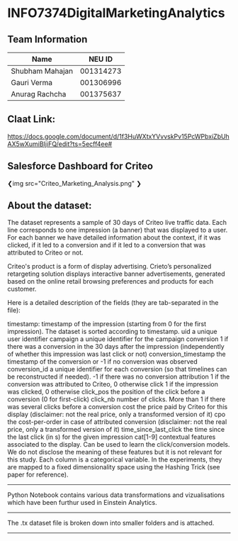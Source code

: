 # INFO7374DigitalMarketingAnalytics

## Team Information
| Name | NEU ID |
| --- | --- |
| Shubham Mahajan | 001314273 |
| Gauri Verma | 001306996 |
| Anurag Rachcha | 001375637 |


## Claat Link: 
https://docs.google.com/document/d/1f3HuWXtxYVvvskPv15PcWPbxiZbUhAX5wXumiBIjiFQ/edit?ts=5ecff4ee#

## Salesforce Dashboard for Criteo
❮img src="Criteo_Marketing_Analysis.png" ❯

## About the dataset: 

The dataset represents a sample of 30 days of Criteo live traffic data. Each line corresponds to one impression (a banner) that was displayed to a user. For each banner we have detailed information about the context, if it was clicked, if it led to a conversion and if it led to a conversion that was attributed to Criteo or not. 


Criteo's product is a form of display advertising. Crieto’s personalized retargeting solution displays interactive banner advertisements, generated based on the online retail browsing preferences and products for each customer. 

Here is a detailed description of the fields (they are tab-separated in the file):

timestamp: timestamp of the impression (starting from 0 for the first impression). The dataset is sorted according to timestamp.
uid a unique user identifier
campaign a unique identifier for the campaign
conversion 1 if there was a conversion in the 30 days after the impression (independently of whether this impression was last click or not)
conversion_timestamp the timestamp of the conversion or -1 if no conversion was observed
conversion_id a unique identifier for each conversion (so that timelines can be reconstructed if needed). -1 if there was no conversion
attribution 1 if the conversion was attributed to Criteo, 0 otherwise
click 1 if the impression was clicked, 0 otherwise
click_pos the position of the click before a conversion (0 for first-click)
click_nb number of clicks. More than 1 if there was several clicks before a conversion
cost the price paid by Criteo for this display (disclaimer: not the real price, only a transformed version of it)
cpo the cost-per-order in case of attributed conversion (disclaimer: not the real price, only a transformed version of it)
time_since_last_click the time since the last click (in s) for the given impression
cat[1-9] contextual features associated to the display. Can be used to learn the click/conversion models. We do not disclose the meaning of these features but it is not relevant for this study. Each column is a categorical variable. In the experiments, they are mapped to a fixed dimensionality space using the Hashing Trick (see paper for reference).

____________________________________________
Python Notebook contains various data transformations and vizualisations which have been furthur used in Einstein Analytics.
____________________________________________
The .tx dataset file is broken down into smaller folders and is attached.
____________________________________________
